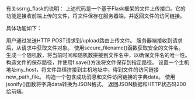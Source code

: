 有关ssrng_flask的说明：
上述代码是一个基于Flask框架的文件上传接口。它的功能是接收前端上传的文件，将文件保存在服务器端，并返回文件的访问链接。

具体功能如下：

用户通过发送HTTP POST请求到/upload路由上传文件。
服务器端接收到请求后，从请求中获取文件对象。
使用secure_filename()函数获取安全的文件名。
生成一个随机数，将当前时间和随机数拼接到文件名中，以确保文件名的唯一性。
构造文件的保存路径，并使用f.save()方法将文件保存到指定路径。
设置一个主机地址my_host，将文件路径拼接到主机地址中，得到文件的访问链接new_path_file。
构造一个包含成功消息和文件访问链接的字典data。
使用jsonify()函数将字典data转换为JSON格式。
返回JSON数据和HTTP状态码200给前端。
